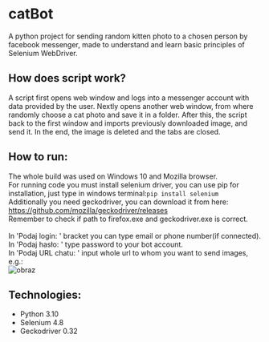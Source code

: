 # catBot
A python project for sending random kitten photo to a chosen person by facebook messenger, made to understand and learn basic principles of Selenium WebDriver.

## How does script work?
A script first opens web window and logs into a messenger account with data provided by the user. Nextly opens another web window, from where randomly choose a cat photo and save it in a folder. After this, the script back to the first window and imports previously downloaded image, and send it. In the end, the image is deleted and the tabs are closed.

## How to run:
The whole build was used on Windows 10 and Mozilla browser.\
For running code you must install selenium driver, you can use pip for installation, just type in windows terminal:`` pip install selenium ``\
Additionally you need geckodriver, you can download it from here: https://github.com/mozilla/geckodriver/releases \
Remember to check if path to firefox.exe and geckodriver.exe is correct.\
\
In 'Podaj login: ' bracket you can type email or phone number(if connected).\
In 'Podaj hasło: ' type password to your bot account.\
In 'Podaj URL chatu: ' input whole url to whom you want to send images, e.g.:\
![obraz](https://user-images.githubusercontent.com/127792732/225610806-f6775a1d-0987-43d8-87cc-1a40d0d943e8.png)


## Technologies:
* Python 3.10
* Selenium 4.8
* Geckodriver 0.32
